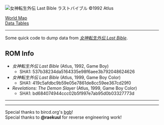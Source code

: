 ![女神転生外伝 Last Bible ラストバイブル ©1992 Atlus](http://scurest.github.io/lastbible/ss.png)

[World Map](http://scurest.github.io/lastbible/worldmap.png)\
[Data Tables](http://scurest.github.io/lastbible/tables.html)

------

Some quick code to dump data from [_女神転生外伝 Last Bible_](https://en.wikipedia.org/wiki/Megami_Tensei_Gaiden:_Last_Bible).

## ROM Info

* _女神転生外伝 Last Bible_ (Atlus, 1992, Game Boy)
    * SHA1: 537b38234da5164335e98f6aee3b792048624626
* _女神転生外伝 Last Bible_ (Atlus, 1999, Game Boy Color)
    * SHA1: 419c5afdbc9b59e05e7861de8cc59ee367cd29f0
* _Revelations: The Demon Slayer_ (Atlus, 1999, Game Boy Color)
    * SHA1: bd684074944ccc02b5f997e7ab95d0b03327773d

------
------

Special thanks to bircd.org's [bgb](http://bgb.bircd.org/)!\
Special thanks to **@raekuul** for reverse engineering work!
